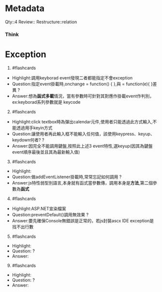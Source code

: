 # Metadata
Qty::4
Review::
Restructure::relation

### Think


# Exception

1. #flashcards 
- Highlight:調用keyborad event發現二者都能指定不會exception
- Question:指定event掛載時,onchange = function() { },與 = function(e){ }差異
?
- Answer:想為**函式多載**情況，當有參數時可針對其對應作掛載event作判別，ex:keyborad系列參數就是 keycode

2. #flashcards 
- Highlight:click textbox時為彈出calendar元件,使用者只能透過此方式輸入,不能透過用手keyin方式
- Question:讓使用者再此輸入框不能輸入任何值，該使用keypress、keyup、keydown何者?
?
- Answer:因完全不能調用鍵盤,按照此上述3 event特性,選keyup(因其為鍵盤event順序最後並且其為最新輸入值)

3. #flashcards 
- Highlight:
- Question:做addEventListener掛載時,常常忘記如何調用
?
- Answer:js特性弱型別語言,本身就有函式當參數傳，調用本身是**方法**,第二個參數為**函式**

4. #flashcards 
- Highlight:ASP.NET宣染檔案
- Question:preventDefault()調用無效果
?
- Answer:要先確保Console無錯誤是正常的，若js封裝ascx IDE exception是找不出行數



5. #flashcards 
- Highlight:
- Question:
?
- Answer:

9. #flashcards 
- Highlight:
- Question:
?
- Answer:






